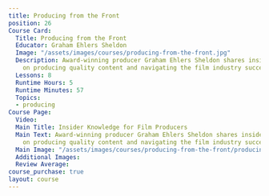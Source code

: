 ```yaml
---
title: Producing from the Front
position: 26
Course Card:
  Title: Producing from the Front
  Educator: Graham Ehlers Sheldon
  Image: "/assets/images/courses/producing-from-the-front.jpg"
  Description: Award-winning producer Graham Ehlers Sheldon shares insider knowledge
    on producing quality content and navigating the film industry successfully.
  Lessons: 8
  Runtime Hours: 5
  Runtime Minutes: 57
  Topics:
  - producing
Course Page:
  Video: 
  Main Title: Insider Knowledge for Film Producers
  Main Text: Award-winning producer Graham Ehlers Sheldon shares insider knowledge
    on producing quality content and navigating the film industry successfully.
  Main Image: "/assets/images/courses/producing-from-the-front/producing-from-the-front-main.jpg"
  Additional Images: 
  Review Average: 
course_purchase: true
layout: course
---
```


